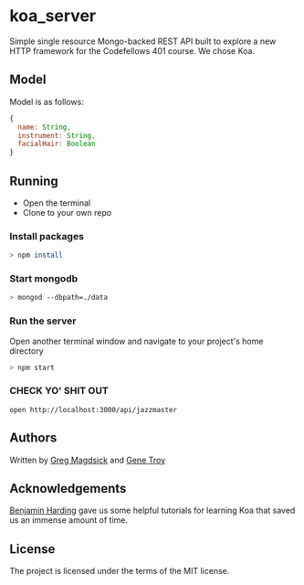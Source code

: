 # koa_server
Simple single resource Mongo-backed REST API built to explore a new HTTP framework for the Codefellows 401 course. We chose Koa.

## Model
Model is as follows:

```js
{
  name: String,
  instrument: String,
  facialHair: Boolean
}
```

## Running
  * Open the terminal
  * Clone to your own repo

### Install packages

```bash
> npm install
```

### Start mongodb

```bash
> mongod --dbpath=./data
```

### Run the server
Open another terminal window and navigate to your project's home directory
```bash
> npm start
```

### CHECK YO' SHIT OUT

```
open http://localhost:3000/api/jazzmaster
```

## Authors

Written by
[Greg Magdsick](https://github.com/gregmagdsick) and
[Gene Troy](https://github.com/energene)

## Acknowledgements
[Benjamin Harding](https://github.com/bharding2) gave us some helpful tutorials for learning Koa that saved us an immense amount of time.

## License

The project is licensed under the terms of the MIT license.
